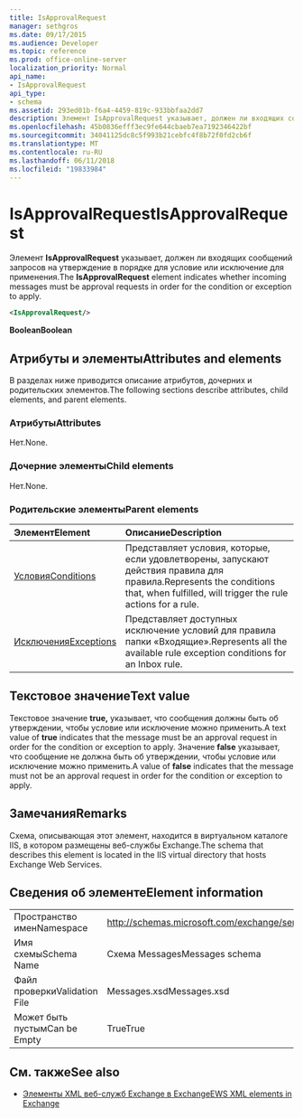 ```yaml
---
title: IsApprovalRequest
manager: sethgros
ms.date: 09/17/2015
ms.audience: Developer
ms.topic: reference
ms.prod: office-online-server
localization_priority: Normal
api_name:
- IsApprovalRequest
api_type:
- schema
ms.assetid: 293ed01b-f6a4-4459-819c-933bbfaa2dd7
description: Элемент IsApprovalRequest указывает, должен ли входящих сообщений запросов на утверждение в порядке для условие или исключение для применения.
ms.openlocfilehash: 45b0836efff3ec9fe644cbaeb7ea7192346422bf
ms.sourcegitcommit: 34041125dc8c5f993b21cebfc4f8b72f0fd2cb6f
ms.translationtype: MT
ms.contentlocale: ru-RU
ms.lasthandoff: 06/11/2018
ms.locfileid: "19833984"
---
```

# <a name="isapprovalrequest"></a><span data-ttu-id="14996-103">IsApprovalRequest</span><span class="sxs-lookup"><span data-stu-id="14996-103">IsApprovalRequest</span></span>

<span data-ttu-id="14996-104">Элемент **IsApprovalRequest** указывает, должен ли входящих сообщений запросов на утверждение в порядке для условие или исключение для применения.</span><span class="sxs-lookup"><span data-stu-id="14996-104">The **IsApprovalRequest** element indicates whether incoming messages must be approval requests in order for the condition or exception to apply.</span></span> 
  
```XML
<IsApprovalRequest/>
```

 <span data-ttu-id="14996-105">**Boolean**</span><span class="sxs-lookup"><span data-stu-id="14996-105">**Boolean**</span></span>
## <a name="attributes-and-elements"></a><span data-ttu-id="14996-106">Атрибуты и элементы</span><span class="sxs-lookup"><span data-stu-id="14996-106">Attributes and elements</span></span>

<span data-ttu-id="14996-107">В разделах ниже приводится описание атрибутов, дочерних и родительских элементов.</span><span class="sxs-lookup"><span data-stu-id="14996-107">The following sections describe attributes, child elements, and parent elements.</span></span>
  
### <a name="attributes"></a><span data-ttu-id="14996-108">Атрибуты</span><span class="sxs-lookup"><span data-stu-id="14996-108">Attributes</span></span>

<span data-ttu-id="14996-109">Нет.</span><span class="sxs-lookup"><span data-stu-id="14996-109">None.</span></span>
  
### <a name="child-elements"></a><span data-ttu-id="14996-110">Дочерние элементы</span><span class="sxs-lookup"><span data-stu-id="14996-110">Child elements</span></span>

<span data-ttu-id="14996-111">Нет.</span><span class="sxs-lookup"><span data-stu-id="14996-111">None.</span></span>
  
### <a name="parent-elements"></a><span data-ttu-id="14996-112">Родительские элементы</span><span class="sxs-lookup"><span data-stu-id="14996-112">Parent elements</span></span>

|<span data-ttu-id="14996-113">**Элемент**</span><span class="sxs-lookup"><span data-stu-id="14996-113">**Element**</span></span>|<span data-ttu-id="14996-114">**Описание**</span><span class="sxs-lookup"><span data-stu-id="14996-114">**Description**</span></span>|
|:-----|:-----|
|[<span data-ttu-id="14996-115">Условия</span><span class="sxs-lookup"><span data-stu-id="14996-115">Conditions</span></span>](conditions.md) <br/> |<span data-ttu-id="14996-116">Представляет условия, которые, если удовлетворены, запускают действия правила для правила.</span><span class="sxs-lookup"><span data-stu-id="14996-116">Represents the conditions that, when fulfilled, will trigger the rule actions for a rule.</span></span>  <br/> |
|[<span data-ttu-id="14996-117">Исключения</span><span class="sxs-lookup"><span data-stu-id="14996-117">Exceptions</span></span>](exceptions.md) <br/> |<span data-ttu-id="14996-118">Представляет доступных исключение условий для правила папки «Входящие».</span><span class="sxs-lookup"><span data-stu-id="14996-118">Represents all the available rule exception conditions for an Inbox rule.</span></span>  <br/> |
   
## <a name="text-value"></a><span data-ttu-id="14996-119">Текстовое значение</span><span class="sxs-lookup"><span data-stu-id="14996-119">Text value</span></span>

<span data-ttu-id="14996-120">Текстовое значение **true,** указывает, что сообщения должны быть об утверждении, чтобы условие или исключение можно применить.</span><span class="sxs-lookup"><span data-stu-id="14996-120">A text value of **true** indicates that the message must be an approval request in order for the condition or exception to apply.</span></span> <span data-ttu-id="14996-121">Значение **false** указывает, что сообщение не должна быть об утверждении, чтобы условие или исключение можно применить.</span><span class="sxs-lookup"><span data-stu-id="14996-121">A value of **false** indicates that the message must not be an approval request in order for the condition or exception to apply.</span></span> 
  
## <a name="remarks"></a><span data-ttu-id="14996-122">Замечания</span><span class="sxs-lookup"><span data-stu-id="14996-122">Remarks</span></span>

<span data-ttu-id="14996-123">Схема, описывающая этот элемент, находится в виртуальном каталоге IIS, в котором размещены веб-службы Exchange.</span><span class="sxs-lookup"><span data-stu-id="14996-123">The schema that describes this element is located in the IIS virtual directory that hosts Exchange Web Services.</span></span>
  
## <a name="element-information"></a><span data-ttu-id="14996-124">Сведения об элементе</span><span class="sxs-lookup"><span data-stu-id="14996-124">Element information</span></span>

|||
|:-----|:-----|
|<span data-ttu-id="14996-125">Пространство имен</span><span class="sxs-lookup"><span data-stu-id="14996-125">Namespace</span></span>  <br/> |http://schemas.microsoft.com/exchange/services/2006/messages  <br/> |
|<span data-ttu-id="14996-126">Имя схемы</span><span class="sxs-lookup"><span data-stu-id="14996-126">Schema Name</span></span>  <br/> |<span data-ttu-id="14996-127">Схема Messages</span><span class="sxs-lookup"><span data-stu-id="14996-127">Messages schema</span></span>  <br/> |
|<span data-ttu-id="14996-128">Файл проверки</span><span class="sxs-lookup"><span data-stu-id="14996-128">Validation File</span></span>  <br/> |<span data-ttu-id="14996-129">Messages.xsd</span><span class="sxs-lookup"><span data-stu-id="14996-129">Messages.xsd</span></span>  <br/> |
|<span data-ttu-id="14996-130">Может быть пустым</span><span class="sxs-lookup"><span data-stu-id="14996-130">Can be Empty</span></span>  <br/> |<span data-ttu-id="14996-131">True</span><span class="sxs-lookup"><span data-stu-id="14996-131">True</span></span>  <br/> |
   
## <a name="see-also"></a><span data-ttu-id="14996-132">См. также</span><span class="sxs-lookup"><span data-stu-id="14996-132">See also</span></span>



- [<span data-ttu-id="14996-133">Элементы XML веб-служб Exchange в Exchange</span><span class="sxs-lookup"><span data-stu-id="14996-133">EWS XML elements in Exchange</span></span>](ews-xml-elements-in-exchange.md)

